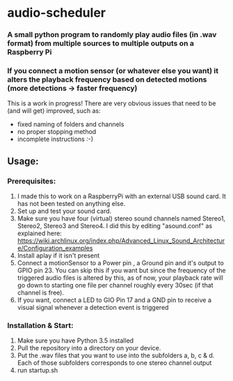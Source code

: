 # audio-scheduler
### A small python program to randomly play audio files (in .wav format) from multiple sources to multiple outputs on a Raspberry Pi
### If you connect a motion sensor (or whatever else you want) it alters the playback frequency based on detected motions (more detections -> faster frequency)

This is a work in progress! There are very obvious issues that need to be (and will get) improved, such as:
- fixed naming of folders and channels
- no proper stopping method
- incomplete instructions :-)

## Usage: 

### Prerequisites:
1. I made this to work on a RaspberryPi with an external USB sound card. It has not been tested on anything else.
2. Set up and test your sound card.
3. Make sure you have four (virtual) stereo sound channels named Stereo1, Stereo2, Stereo3 and Stereo4. I did this by editing "asound.conf" as explained here: https://wiki.archlinux.org/index.php/Advanced_Linux_Sound_Architecture/Configuration_examples
4. Install aplay if it isn't present
5. Connect a motionSensor to a Power pin , a Ground pin and it's output to GPIO pin 23. You can skip this if you want but since the frequency of the triggered audio files is altered by this, as of now, your playback rate will go down to starting one file per channel roughly every 30sec (if that channel is free). 
6. If you want, connect a LED to GIO Pin 17 and a GND pin to receive a visual signal whenever a detection event is triggered

### Installation & Start:
1. Make sure you have Python 3.5 installed
2. Pull the repository into a directory on your device.
3. Put the .wav files that you want to use into the subfolders a, b, c & d. Each of those subfolders corresponds to one stereo channel output 
4. run startup.sh
